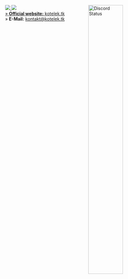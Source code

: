<p>
	<a href="https://kotelek.tk" target="_blank">
	<img align="right" src="https://lanyard.cnrad.dev/api/803159847641284640?bg=0A0A0A&borderRadius=30px&idleMessage=😥Probably%20the%20sadest%20cat%20ever😿" width="47%" alt="Discord Status">	
	<p align="left">
		<img src="https://skills.thijs.gg/icons?i=html,css,python">
		<img src="https://skills.thijs.gg/icons?i=cloudflare,discord">
		<br>
		» <b>Official website:</b> <a href="https://kotelek.tk">kotelek.tk</a>  
		<br>
		» <b>E-Mail:</b> <a href="mailto:kontakt@kotelek.tk">kontakt@kotelek.tk</tk>
	</p>
</p>
